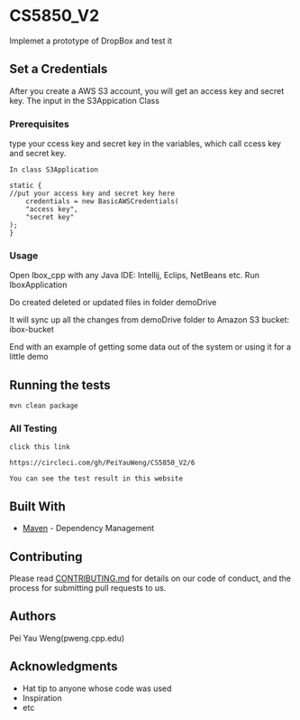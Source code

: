 # CS5850_V2
Implemet  a prototype of DropBox and test it

## Set a Credentials

After you create a AWS S3 account, you will get an access key and secret key. The input in the S3Appication Class

### Prerequisites

type  your  ccess key and secret key in the variables, which call ccess key and secret key.

```
In class S3Application

static {
//put your access key and secret key here
    credentials = new BasicAWSCredentials(
    "access key", 
    "secret key"
);
}
```

### Usage

Open Ibox_cpp with any Java IDE: Intellij, Eclips, NetBeans etc. Run IboxApplication 

Do created deleted or updated files in folder demoDrive

It will sync up all the changes from demoDrive folder to Amazon S3 bucket: ibox-bucket


End with an example of getting some data out of the system or using it for a little demo

## Running the tests


```
mvn clean package
```

### All Testing


```
click this link

https://circleci.com/gh/PeiYauWeng/CS5850_V2/6

You can see the test result in this website
```

## Built With

* [Maven](https://maven.apache.org/) - Dependency Management

## Contributing

Please read [CONTRIBUTING.md](https://gist.github.com/PurpleBooth/b24679402957c63ec426) for details on our code of conduct, and the process for submitting pull requests to us.

## Authors

Pei Yau Weng(pweng.cpp.edu)

## Acknowledgments

* Hat tip to anyone whose code was used
* Inspiration
* etc
